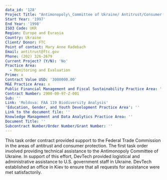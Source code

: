 ```yaml
---
data_id: '128'
Project Title: "Antimonopoly\_Committee of Ukraine/ Antitrust/Consumer Protection in the Newly Independent States"
Start Year: '1997'
End Year: '1998'
ISO3 Code: UKR
Region: Europe and Eurasia
Country: Ukraine
Client/ Donor: FTC
Point of contact: Mary Anne Radebach
Email: antitrust@ftc.gov
Phone: (202) 326-2679
Current Project? (Y/N): 'No'
Practice Area:
  - Monitoring and Evaluation
Prime: x
Contract Value USD: '3000000.00'
M&E Practice Area: x
Public Financial Management and Fiscal Sustainability Practice Area: ''
Contract Number: 2900-00-97-Z-001
Sub: ''
Link: 'Moldova: FAA 119 Biodiversity Analysis'
'Education, Gender, and Youth Development Practice Area': ''
Link to the document file: ''
Knowledge Management and Data Analytics Practice Area: ''
Document Title: ''
Subcontract Number/Order Number/Grant Number: ''
---
```

This task order contract provided support to the Federal Trade Commission in the areas of antitrust and consumer protection. The first task order involved providing technical assistance to the Antimonopoly Committee of Ukraine. In support of this effort, DevTech provided logistical and administrative assistance to U.S. government staff in Ukraine. DevTech established an office in Kiev to ensure that all requests for assistance were met satisfactorily.